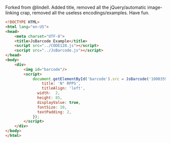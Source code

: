 Forked from @lindell. Added title, removed all the jQuery/automatic image-linking crap, removed all the useless encodings/examples. Have fun.

```html
<!DOCTYPE HTML>
<html lang="en-US">
<head>
	<meta charset="UTF-8">
	<title>JsBarcode Example</title>
	<script src="../CODE128.js"></script>
	<script src="../JsBarcode.js"></script>
</head>
<body>
	<div>
		<img id="barcode"/>
		<script>
			document.getElementById('barcode').src = JsBarcode('10003591671', {
				title: 'N° RPPS',
				titleAlign: 'left',
			  width:  2,
			  height: 85,
			  displayValue: true,
			  fontSize: 20,
			  textPadding: 2,
			});
		</script>
	</div>
</body>
</html>
```
